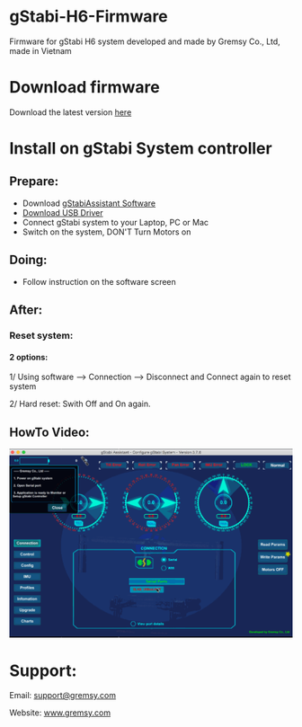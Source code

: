 # gStabi-H6-Firmware
Firmware for gStabi H6 system developed and made by Gremsy Co., Ltd, made in Vietnam

# Download firmware
Download the latest version [here](https://github.com/Gremsy/gStabi-H6-Firmware/releases)

# Install on gStabi System controller
## Prepare:
- Download [gStabiAssistant Software](https://github.com/Gremsy/gStabi-Software/releases)
- [Download USB Driver](https://www.silabs.com/products/mcu/Pages/USBtoUARTBridgeVCPDrivers.aspx)
- Connect gStabi system to your Laptop, PC or Mac
- Switch on the system, DON'T Turn Motors on

## Doing:
 - Follow instruction on the software screen

## After:
### Reset system:
#### 2 options:
1/ Using software --> Connection --> Disconnect and Connect again to reset system

2/ Hard reset: Swith Off and On again.

## HowTo Video:
![Walkthrough Video](UpgradeFirmwareWalkthrough.gif)

# Support:
Email: support@gremsy.com

Website: www.gremsy.com
